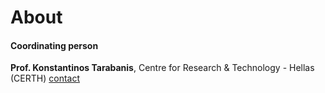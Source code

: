 # About


#### Coordinating person
**Prof. Konstantinos Tarabanis**, Centre for Research & Technology - Hellas (CERTH) [contact](mailto:hello@opengovintelligence.eu)
